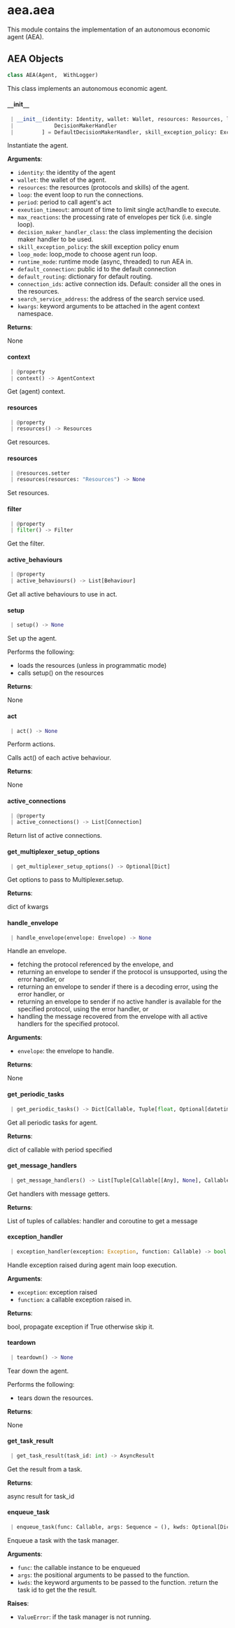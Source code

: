 <a name="aea.aea"></a>
# aea.aea

This module contains the implementation of an autonomous economic agent (AEA).

<a name="aea.aea.AEA"></a>
## AEA Objects

```python
class AEA(Agent,  WithLogger)
```

This class implements an autonomous economic agent.

<a name="aea.aea.AEA.__init__"></a>
#### `__`init`__`

```python
 | __init__(identity: Identity, wallet: Wallet, resources: Resources, loop: Optional[AbstractEventLoop] = None, period: float = 0.05, execution_timeout: float = 0, max_reactions: int = 20, decision_maker_handler_class: Type[
 |             DecisionMakerHandler
 |         ] = DefaultDecisionMakerHandler, skill_exception_policy: ExceptionPolicyEnum = ExceptionPolicyEnum.propagate, connection_exception_policy: ExceptionPolicyEnum = ExceptionPolicyEnum.propagate, loop_mode: Optional[str] = None, runtime_mode: Optional[str] = None, default_connection: Optional[PublicId] = None, default_routing: Optional[Dict[PublicId, PublicId]] = None, connection_ids: Optional[Collection[PublicId]] = None, search_service_address: str = "fetchai/soef:*", **kwargs, ,) -> None
```

Instantiate the agent.

**Arguments**:

- `identity`: the identity of the agent
- `wallet`: the wallet of the agent.
- `resources`: the resources (protocols and skills) of the agent.
- `loop`: the event loop to run the connections.
- `period`: period to call agent's act
- `exeution_timeout`: amount of time to limit single act/handle to execute.
- `max_reactions`: the processing rate of envelopes per tick (i.e. single loop).
- `decision_maker_handler_class`: the class implementing the decision maker handler to be used.
- `skill_exception_policy`: the skill exception policy enum
- `loop_mode`: loop_mode to choose agent run loop.
- `runtime_mode`: runtime mode (async, threaded) to run AEA in.
- `default_connection`: public id to the default connection
- `default_routing`: dictionary for default routing.
- `connection_ids`: active connection ids. Default: consider all the ones in the resources.
- `search_service_address`: the address of the search service used.
- `kwargs`: keyword arguments to be attached in the agent context namespace.

**Returns**:

None

<a name="aea.aea.AEA.context"></a>
#### context

```python
 | @property
 | context() -> AgentContext
```

Get (agent) context.

<a name="aea.aea.AEA.resources"></a>
#### resources

```python
 | @property
 | resources() -> Resources
```

Get resources.

<a name="aea.aea.AEA.resources"></a>
#### resources

```python
 | @resources.setter
 | resources(resources: "Resources") -> None
```

Set resources.

<a name="aea.aea.AEA.filter"></a>
#### filter

```python
 | @property
 | filter() -> Filter
```

Get the filter.

<a name="aea.aea.AEA.active_behaviours"></a>
#### active`_`behaviours

```python
 | @property
 | active_behaviours() -> List[Behaviour]
```

Get all active behaviours to use in act.

<a name="aea.aea.AEA.setup"></a>
#### setup

```python
 | setup() -> None
```

Set up the agent.

Performs the following:

- loads the resources (unless in programmatic mode)
- calls setup() on the resources

**Returns**:

None

<a name="aea.aea.AEA.act"></a>
#### act

```python
 | act() -> None
```

Perform actions.

Calls act() of each active behaviour.

**Returns**:

None

<a name="aea.aea.AEA.active_connections"></a>
#### active`_`connections

```python
 | @property
 | active_connections() -> List[Connection]
```

Return list of active connections.

<a name="aea.aea.AEA.get_multiplexer_setup_options"></a>
#### get`_`multiplexer`_`setup`_`options

```python
 | get_multiplexer_setup_options() -> Optional[Dict]
```

Get options to pass to Multiplexer.setup.

**Returns**:

dict of kwargs

<a name="aea.aea.AEA.handle_envelope"></a>
#### handle`_`envelope

```python
 | handle_envelope(envelope: Envelope) -> None
```

Handle an envelope.

- fetching the protocol referenced by the envelope, and
- returning an envelope to sender if the protocol is unsupported, using the error handler, or
- returning an envelope to sender if there is a decoding error, using the error handler, or
- returning an envelope to sender if no active handler is available for the specified protocol, using the error handler, or
- handling the message recovered from the envelope with all active handlers for the specified protocol.

**Arguments**:

- `envelope`: the envelope to handle.

**Returns**:

None

<a name="aea.aea.AEA.get_periodic_tasks"></a>
#### get`_`periodic`_`tasks

```python
 | get_periodic_tasks() -> Dict[Callable, Tuple[float, Optional[datetime.datetime]]]
```

Get all periodic tasks for agent.

**Returns**:

dict of callable with period specified

<a name="aea.aea.AEA.get_message_handlers"></a>
#### get`_`message`_`handlers

```python
 | get_message_handlers() -> List[Tuple[Callable[[Any], None], Callable]]
```

Get handlers with message getters.

**Returns**:

List of tuples of callables: handler and coroutine to get a message

<a name="aea.aea.AEA.exception_handler"></a>
#### exception`_`handler

```python
 | exception_handler(exception: Exception, function: Callable) -> bool
```

Handle exception raised during agent main loop execution.

**Arguments**:

- `exception`: exception raised
- `function`: a callable exception raised in.

**Returns**:

bool, propagate exception if True otherwise skip it.

<a name="aea.aea.AEA.teardown"></a>
#### teardown

```python
 | teardown() -> None
```

Tear down the agent.

Performs the following:

- tears down the resources.

**Returns**:

None

<a name="aea.aea.AEA.get_task_result"></a>
#### get`_`task`_`result

```python
 | get_task_result(task_id: int) -> AsyncResult
```

Get the result from a task.

**Returns**:

async result for task_id

<a name="aea.aea.AEA.enqueue_task"></a>
#### enqueue`_`task

```python
 | enqueue_task(func: Callable, args: Sequence = (), kwds: Optional[Dict[str, Any]] = None) -> int
```

Enqueue a task with the task manager.

**Arguments**:

- `func`: the callable instance to be enqueued
- `args`: the positional arguments to be passed to the function.
- `kwds`: the keyword arguments to be passed to the function.
:return the task id to get the the result.

**Raises**:

- `ValueError`: if the task manager is not running.


